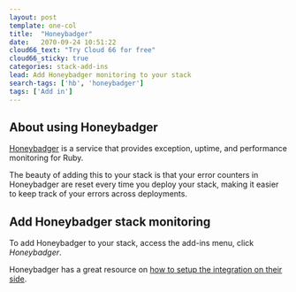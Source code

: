 ```yaml
---
layout: post
template: one-col
title:  "Honeybadger"
date:   2070-09-24 10:51:22
cloud66_text: "Try Cloud 66 for free"
cloud66_sticky: true
categories: stack-add-ins
lead: Add Honeybadger monitoring to your stack
search-tags: ['hb', 'honeybadger']
tags: ['Add in']
---
```


## About using Honeybadger
[Honeybadger](https://www.honeybadger.io/) is a service that provides exception, uptime, and performance monitoring for Ruby.

The beauty of adding this to your stack is that your error counters in Honeybadger are reset every time you deploy your stack, making it easier to keep
track of your errors across deployments.

## Add Honeybadger stack monitoring
To add Honeybadger to your stack, access the add-ins menu, click _Honeybadger_.

Honeybadger has a great resource on [how to setup the integration on their side](http://docs.honeybadger.io/article/174-how-to-get-setup-with-cloud-66-and-honeybadger).
